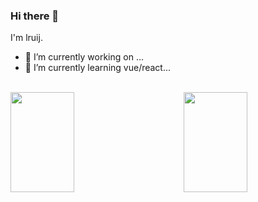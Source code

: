 ### Hi there 👋

I'm lruij.

- 🔭 I’m currently working on ...
- 🌱 I’m currently learning vue/react...

<!--
**lruij/lruij** is a ✨ _special_ ✨ repository because its `README.md` (this file) appears on your GitHub profile.
<img align="center" alt="GIF" width="250px" src="https://i.pinimg.com/originals/e4/26/70/e426702edf874b181aced1e2fa5c6cde.gif" />
Here are some ideas to get you started:

- 👯 I’m looking to collaborate on ...
- 🤔 I’m looking for help with ...
- 💬 Ask me about ...
- 📫 How to reach me: ...
- 😄 Pronouns: ...
- ⚡ Fun fact: ...
-->
<br />
<div>
  <a href="https://github.com/lruij/lruij"> 
    <img align="left" height="160px" width="45%"  src="https://github-readme-stats.vercel.app/api?username=lruij&show_icons=true&theme=dracula" />
  </a>
  <a href="https://github.com/lruij/lruij"> 
    <img align="right"  height="160px"  width="45%" src="https://github-readme-stats.vercel.app/api/top-langs/?username=lruij&show_icons=true&layout=compact&theme=dracula"/>
  </a>
</div>
